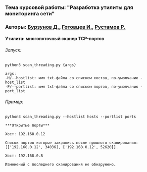 ### Тема курсовой работы: "Разработка утилиты для мониторинга сети"
### Авторы: [Бурзунов Д.](https://github.com/Aranatell), [Готовцев И.](https://github.com/xotohop), [Рустамов Р.](https://github.com/fewva)

#### Утилита: многопоточный сканер TCP-портов

###### Запуск:
    
    python3 scan_threading.py {args}
    
    args:
    -H/--hostlist: имя txt-файла со списком хостов, по-умолчанию - host_list
    -P/--portlist: имя txt-файла со списком портов, по-умолчанию - port_list

###### Пример:

    python3 scan_threading.py --hostlist hosts --portlist ports
    
    ***Открытые порты***

    Хост: 192.168.0.12

    Список портов которые закрылись после прошлого сканирования:
    [['192.168.0.12', 34036], ['192.168.0.12', 52620]].

    Хост: 192.168.0.8

    Изменений с последнего сканирования не обнаружено.
